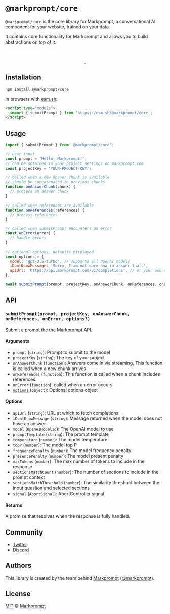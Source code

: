 # `@markprompt/core`

`@markprompt/core` is the core library for Markprompt, a conversational AI component for your website, trained on your data.

It contains core functionality for Markprompt and allows you to build abstractions on top of it.

<br />
<p align="center">
  <a aria-label="NPM version" href="https://www.npmjs.com/package/@markprompt/core">
    <img alt="" src="https://badgen.net/npm/v/@markprompt/core">
  </a>
  <a aria-label="License" href="https://github.com/motifland/markprompt-js/blob/main/packages/core/LICENSE">
    <img alt="" src="https://badgen.net/npm/license/@markprompt/core">
  </a>
</p>

## Installation

```sh
npm install @markprompt/core
```

In browsers with [esm.sh](https://esm.sh):

```html
<script type="module">
  import { submitPrompt } from 'https://esm.sh/@markprompt/core';
</script>
```

## Usage

```js
import { submitPrompt } from '@markprompt/core';

// user input
const prompt = 'Hello, Markprompt!';
// can be obtained in your project settings on markprompt.com
const projectKey = 'YOUR-PROJECT-KEY';

// called when a new answer chunk is available
// should be concatenated to previous chunks
function onAnswerChunk(chunk) {
  // process an answer chunk
}

// called when references are available
function onReferences(references) {
  // process references
}

// called when submitPrompt encounters an error
const onError(error) {
  // handle errors
}

// optional options, defaults displayed
const options = {
  model: 'gpt-3.5-turbo', // supports all OpenAI models
  iDontKnowMessage: 'Sorry, I am not sure how to answer that.',
  apiUrl: 'https://api.markprompt.com/v1/completions', // or your own completions API endpoint,
};

await submitPrompt(prompt, projectKey, onAnswerChunk, onReferences, onError, options);
```

## API

### `submitPrompt(prompt, projectKey, onAnswerChunk, onReferences, onError, options?)`

Submit a prompt the the Markprompt API.

#### Arguments

- `prompt` (`string`): Prompt to submit to the model
- `projectKey` (`string`): The key of your project
- `onAnswerChunk` (`function`): Answers come in via streaming. This function is called when a new chunk arrives
- `onReferences` (`function`): This function is called when a chunk includes references.
- `onError` (`function`): called when an error occurs
- [`options`](#options) (`object`): Optional options object

#### Options

- `apiUrl` (`string`): URL at which to fetch completions
- `iDontKnowMessage` (`string`): Message returned when the model does not have an answer
- `model` (`OpenAIModelId`): The OpenAI model to use
- `promptTemplate` (`string`): The prompt template
- `temperature` (`number`): The model temperature
- `topP` (`number`): The model top P
- `frequencyPenalty` (`number`): The model frequency penalty
- `presencePenalty` (`number`): The model present penalty
- `maxTokens` (`number`): The max number of tokens to include in the response
- `sectionsMatchCount` (`number`): The number of sections to include in the prompt context
- `sectionsMatchThreshold` (`number`): The similarity threshold between the input question and selected sections
- `signal` (`AbortSignal`): AbortController signal

#### Returns

A promise that resolves when the response is fully handled.

## Community

- [Twitter](https://twitter.com/markprompt)
- [Discord](https://discord.gg/MBMh4apz6X)

## Authors

This library is created by the team behind [Markprompt](https://markprompt.com)
([@markprompt](https://twitter.com/markprompt)).

## License

[MIT](./LICENSE) © [Markprompt](https://markprompt.com)
